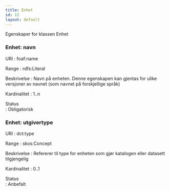 ```yaml
---
title: Enhet
id: 12
layout: default
---
```


Egenskaper for klassen Enhet
  
### Enhet: navn
URI
: foaf:name

Range
: rdfs:Literal

Beskrivelse
: Navn på enheten. Denne egenskapen kan gjentas for ulike versjoner av navnet (som navnet på forskjellige språk)

Kardinalitet
: 1..n

Status	
: Obligatorisk

### Enhet: utgivertype
URI
: dct:type

Range
: skos:Concept

Beskrivelse
: Refererer til type for enheten som gjør katalogen eller datasett tilgjengelig

Kardinalitet
: 0..1

Status	
: Anbefalt
